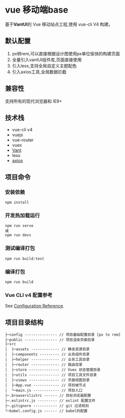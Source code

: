 # vue 移动端base

基于**VantUI**的 Vue 移动站点工程,使用 vue-cli V4 构建。

## 默认配置
1. px转rem,可以直接根据设计图使用px单位愉快的构建页面
2. 全量引入vantUI组件库,页面直接使用
3. 引入less,支持全局自定义主题配色
4. 引入axios工具,全局数据拦截

## 兼容性
支持所有的现代浏览器和 IE9+

## 技术栈
- vue-cli v4
- vuejs 
- vue-router
- vuex
- [Vant](https://youzan.github.io/vant/#/zh-CN/home)
- less
- [axios](https://github.com/axios/axios)

## 项目命令

### 安装依赖
```
npm install
```

### 开发热加载运行
```
npm run serve
或
npm run devs
```

### 测试编译打包
```
npm run build:test
```

### 编译打包
```
npm run build
```

### Vue CLI v4 配置参考
See [Configuration Reference](https://cli.vuejs.org/config/).


## 项目目录结构

```
├─config --------------- // 项目基础配置目录 [px to rem] 
├─public --------------- // 项目渲染页面目录
├─src 
│  ├─assets ------------- // 静态资源目录
│  ├─components --------- // 业务组件目录
│  ├─helper ------------- // 业务工具目录
│  ├─router ------------- // 路由目录
│  ├─store -------------- // Vuex 状态管理目录
│  ├─utils -------------- // 项目工具文件目录
│  ├─views -------------- // 页面视图目录
│  ├─App.vue ------------ // 项目根节点
│  └─main.js ------------ // 项目入口
├─.browserslistrc ------ // 目标浏览器配置
├─.eslintrc.js --------- // eslint 配置文件
├─.gitignore ----------- // git 过滤规则
└─babel.config.js ------ // babel的配置

```

